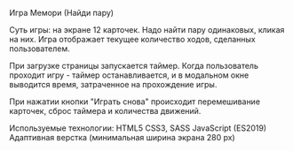 Игра Мемори (Найди пару)

Суть игры: на экране 12 карточек. Надо найти пару одинаковых, кликая на них. Игра отображает текущее количество ходов, сделанных пользователем.

При загрузке страницы запускается таймер. Когда пользователь проходит игру - таймер останавливается, и в модальном окне выводится время, затраченное на прохождение игры.

При нажатии кнопки "Играть снова" происходит перемешивание карточек, сброс таймера и количества движений.

Используемые технологии:
HTML5
CSS3, SASS
JavaScript (ES2019)
Адаптивная верстка (минимальная ширина экрана 280 px)

<!-- ПРОВЕРИТЬ НА ВАЛИДАТОРАХ! -->
